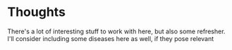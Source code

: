 # Thoughts

There's a lot of interesting stuff to work with here, but also some refresher. I'll consider including some diseases here as well, if they pose relevant